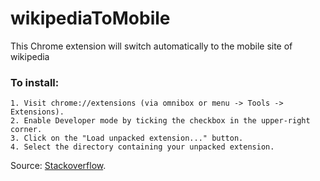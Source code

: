 # wikipediaToMobile
This Chrome extension will switch automatically to the mobile site of wikipedia

### To install:
	1. Visit chrome://extensions (via omnibox or menu -> Tools -> Extensions).
	2. Enable Developer mode by ticking the checkbox in the upper-right corner.
	3. Click on the "Load unpacked extension..." button.
	4. Select the directory containing your unpacked extension.

Source: [Stackoverflow](https://stackoverflow.com/questions/24577024/install-chrome-extension-not-in-the-store).
